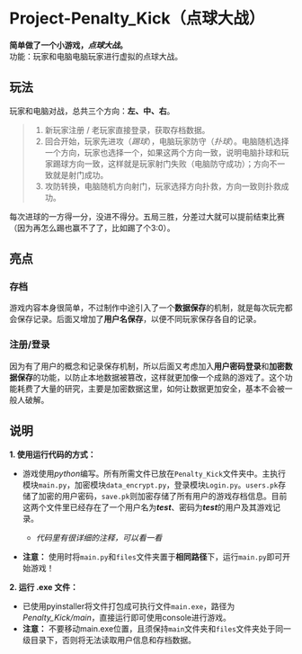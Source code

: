 # Project-Penalty_Kick（点球大战）

**简单做了一个小游戏，*点球大战*。**   
功能：玩家和电脑电脑玩家进行虚拟的点球大战。  

## 玩法
玩家和电脑对战，总共三个方向：**左、中、右**。
>1. 新玩家注册 / 老玩家直接登录，获取存档数据。  
>2. 回合开始，玩家先进攻（*踢球*），电脑玩家防守（*扑球*）。电脑随机选择一个方向，玩家也选择一个，如果这两个方向一致，说明电脑扑球和玩家踢球方向一致，这样就是玩家射门失败（电脑防守成功）；方向不一致就是射门成功。  
>3. 攻防转换，电脑随机方向射门，玩家选择方向扑救，方向一致则扑救成功。  

每次进球的一方得一分，没进不得分。五局三胜，分差过大就可以提前结束比赛（因为再怎么踢也赢不了了，比如踢了个3:0）。

## 亮点
### 存档  
游戏内容本身很简单，不过制作中途引入了一个**数据保存**的机制，就是每次玩完都会保存记录。后面又增加了**用户名保存**，以便不同玩家保存各自的记录。

### 注册/登录  
因为有了用户的概念和记录保存机制，所以后面又考虑加入**用户密码登录**和**加密数据保存**的功能，以防止本地数据被篡改，这样就更加像一个成熟的游戏了。这个功能耗费了大量的研究，主要是加密数据这里，如何让数据更加安全，基本不会被一般人破解。

## 说明
**1. 使用运行代码的方式：**  
- 游戏使用*python*编写。所有所需文件已放在`Penalty_Kick`文件夹中。主执行模块`main.py`，加密模块`data_encrypt.py`，登录模块`Login.py`。`users.pk`存储了加密的用户密码，`save.pk`则加密存储了所有用户的游戏存档信息。目前这两个文件里已经存在了一个用户名为***test***、密码为***test***的用户及其游戏记录。  
    - *代码里有很详细的注释，可以看一看*

- **注意：** 使用时将`main.py`和`files`文件夹置于**相同路径**下，运行`main.py`即可开始游戏！


**2. 运行 .exe 文件：**
- 已使用pyinstaller将文件打包成可执行文件`main.exe`，路径为*Penalty_Kick/main*，直接运行即可使用console进行游戏。
- **注意：** 不要移动main.exe位置，且须保持`main`文件夹和`files`文件夹处于同一级目录下，否则将无法读取用户信息和存档数据。